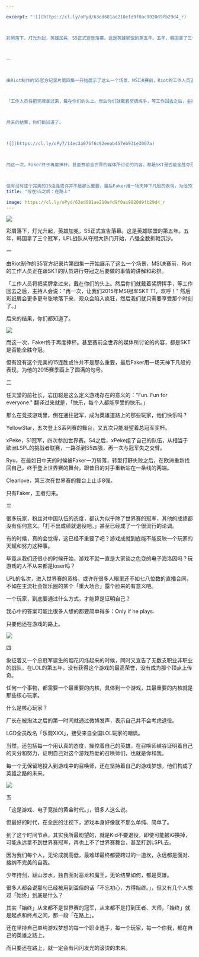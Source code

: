 ```yaml
---

excerpt: "![](https://cl.ly/oPyd/63ed681ae210efd9f0ac9920d9fb29d4_r)



彩屑落下，灯光升起，英雄加冕，S5正式宣告落幕。这是英雄联盟的第五年。五年，韩国拿了三个冠军，LPL战队从夺冠大热门开始，八强全数折戟沉沙。



一



由Riot制作的S5官方纪录片第四集一开始展示了这么一个场景，MSI决赛前，Riot的工作人员正在跟SKT的队员进行夺冠之后要做的事情的讲解和彩排。



「工作人员将把奖牌拿过来，戴在你们的头上。然后你们就戴着奖牌挥手，等工作回去之后，主持人会说：『再一次，让我们2015年MSI冠军SKT T1，欢呼！』然后彩纸屑会更多更夸张地落下来，观众会陷入疯狂，然后我们就只需要享受那个时刻了。」



后来的结果，你们都知道了。



![](https://cl.ly/oPy7/14ec3a075f6c92eeab457eb931e3007a)



而这一次，Faker终于再度捧杯。甚至赛前全世界的媒体所讨论的内容，都是SKT是否能全胜夺冠。



但有没有这个完美的15连胜或许并不是那么重要，最后Faker用一场天神下凡般的表现，为他的2015赛季画上了圆满的句号。"
title: "写在S5之后：在路上"

image: https://cl.ly/oPyd/63ed681ae210efd9f0ac9920d9fb29d4_r
---
```



![](https://cl.ly/oPyd/63ed681ae210efd9f0ac9920d9fb29d4_r)

彩屑落下，灯光升起，英雄加冕，S5正式宣告落幕。这是英雄联盟的第五年。五年，韩国拿了三个冠军，LPL战队从夺冠大热门开始，八强全数折戟沉沙。

一

由Riot制作的S5官方纪录片第四集一开始展示了这么一个场景，MSI决赛前，Riot的工作人员正在跟SKT的队员进行夺冠之后要做的事情的讲解和彩排。

「工作人员将把奖牌拿过来，戴在你们的头上。然后你们就戴着奖牌挥手，等工作回去之后，主持人会说："再一次，让我们2015年MSI冠军SKT T1，欢呼！" 然后彩纸屑会更多更夸张地落下来，观众会陷入疯狂，然后我们就只需要享受那个时刻了。」

后来的结果，你们都知道了。

![](https://cl.ly/oPy7/14ec3a075f6c92eeab457eb931e3007a)

而这一次，Faker终于再度捧杯。甚至赛前全世界的媒体所讨论的内容，都是SKT是否能全胜夺冠。

但有没有这个完美的15连胜或许并不是那么重要，最后Faker用一场天神下凡般的表现，为他的2015赛季画上了圆满的句号。

二

任天堂的前社长，岩田聪是这么定义游戏存在的意义的："Fun. Fun for everyone." 翻译过来就是，「快乐，每个人都能享受的快乐。」

那么在竞技游戏里，倒在通往冠军，成为英雄道路上的那些玩家，他们快乐吗？

YellowStar，五次登上S系列赛的舞台，又五次只能凝望着总冠军奖杯。

xPeke，S1冠军，四次参加世界赛。S4之后，xPeke组了自己的队伍，从相当于欧洲LSPL的挑战者联赛，一路杀到S5四强，再一次与冠军失之交臂。

Ryu，在最如日中天的时候被Faker一刀斩落，转型打野失败之后，在欧洲重新找回自己，终于登上世界赛的舞台，跟昔日的对手重新站在一条线的两端。

Clearlove，第三次在世界赛的舞台上止步8强。

只有Faker，王者归来。

三

很多玩家，粉丝对中国队伍的态度，都认为似乎除了世界赛的冠军，其他的成绩都没有任何意义。「打不出成绩就退役吧。」甚至已经成了一个很流行的论调。

有的时候，真的会觉得，这已经不重要了吧？游戏成就到底能不能反映一个玩家的天赋和努力这种事。

毕竟从我们还很小的时候开始，游戏不就一直是大家谈之色变的电子海洛因吗？玩游戏的人不从来都是loser吗？

LPL的名次，进入世界赛的资格，或许在很多人眼里还不如七八位数的直播合同，不如在主流社会娱乐圈的某个「重大场合」露个脸来的有意义吧。

一个玩家，到底要通过什么方式，才能算是证明自己？

我心中的答案可能比很多人想的都要简单得多：Only if he plays.

只要他还在游戏的路上。

![](https://cl.ly/oQh9/bd45fb6e1c76b84e35bc720b338dd73f_r)

四

象征着又一个总冠军诞生的烟花闪烁起来的时候，同时又宣告了无数支职业非职业的战队，在LOL的第五年，没有获得这个游戏的最高荣誉，没有成为那个顶点上传奇。

任何一个事物，都需要一个最重要的内核，具体到一个游戏，其最重要的内核就是那些核心玩家。

什么是核心玩家？

厂长在被淘汰之后的第一时间就通过微博发声，表示自己并不会考虑退役。

LGD全员改名「乐观XXX」，接受来自全国LOL玩家的嘲讽。

当然，还包括每一个用认真的态度，操控着自己的英雄，在召唤师峡谷证明着自己的天分和努力，证明自己对这个游戏热爱的召唤师们，也就是你和我。

每一个无保留地投入到游戏中的召唤师，还在坚持着自己的游戏梦想，他们构成了英雄之路的未来。

![](https://cl.ly/oQru/e6aefcaee8ae2d8ae0598fb1bfbffb21)

五

「这是游戏、电子竞技的黄金时代。」，很多人这么说。

但最好的时代，在全民的注视下，游戏本身好像就不那么单纯、简单了。

到了这个时间节点，其实我所最盼望的，就是Kid不要退役，即使可能被iG换掉，可能永远拿不到世界赛冠军，再也上不了世界赛舞台，甚至打到LSPL去。

因为我们每个人，无论成就高低，最难却最终都要跨过的一道坎，永远都是面对、接纳不完美的自我。

少年持剑，跋山涉水，独自面对恶龙和魔王，无论结果如何，都是英雄。

很多人都会说那句已经被用到滥俗的话「不忘初心，方得始终。」，但又有几个人想过「始终」到底是什么？

其实「始终」从来都不是世界赛的冠军，从来都不是打到王者、大师，「始终」就是起点和终点之间，那一段「在路上」。

还在坚持自己单纯游戏梦想的每一个职业选手，每一个玩家，每一个你我，都在自己的英雄之路上。

而只要还在路上，就一定会有闪闪发光的滚烫的未来。
